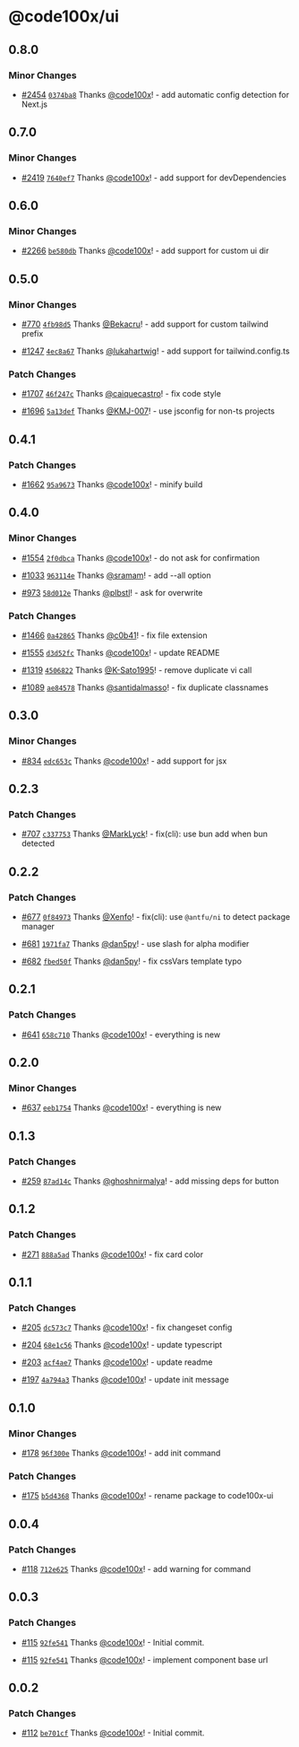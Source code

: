 # @code100x/ui

## 0.8.0

### Minor Changes

- [#2454](https://github.com/code100x/ui/pull/2454) [`0374ba8`](https://github.com/code100x/ui/commit/0374ba874d1c76ae08660c655aea6cdf7a7817f6) Thanks [@code100x](https://github.com/code100x)! - add automatic config detection for Next.js

## 0.7.0

### Minor Changes

- [#2419](https://github.com/code100x/ui/pull/2419) [`7640ef7`](https://github.com/code100x/ui/commit/7640ef7bbc5fea280a8b5227a2455bb840478573) Thanks [@code100x](https://github.com/code100x)! - add support for devDependencies

## 0.6.0

### Minor Changes

- [#2266](https://github.com/code100x/ui/pull/2266) [`be580db`](https://github.com/code100x/ui/commit/be580dbf7671b7db84282aa3554b62304e668414) Thanks [@code100x](https://github.com/code100x)! - add support for custom ui dir

## 0.5.0

### Minor Changes

- [#770](https://github.com/code100x/ui/pull/770) [`4fb98d5`](https://github.com/code100x/ui/commit/4fb98d520f2322f59bf2ae0bbbee706760df48a2) Thanks [@Bekacru](https://github.com/Bekacru)! - add support for custom tailwind prefix

- [#1247](https://github.com/code100x/ui/pull/1247) [`4ec8a67`](https://github.com/code100x/ui/commit/4ec8a67dab94d0c2bcda2396d01174abee0991a0) Thanks [@lukahartwig](https://github.com/lukahartwig)! - add support for tailwind.config.ts

### Patch Changes

- [#1707](https://github.com/code100x/ui/pull/1707) [`46f247c`](https://github.com/code100x/ui/commit/46f247c47f87f771d98cc77bddb5697dac200de4) Thanks [@caiquecastro](https://github.com/caiquecastro)! - fix code style

- [#1696](https://github.com/code100x/ui/pull/1696) [`5a13def`](https://github.com/code100x/ui/commit/5a13def46d9b91d19ad1bcab6cc2955007dfdf61) Thanks [@KMJ-007](https://github.com/KMJ-007)! - use jsconfig for non-ts projects

## 0.4.1

### Patch Changes

- [#1662](https://github.com/code100x/ui/pull/1662) [`95a9673`](https://github.com/code100x/ui/commit/95a9673b1ec6a1954d941d35624ad2cd93faccc4) Thanks [@code100x](https://github.com/code100x)! - minify build

## 0.4.0

### Minor Changes

- [#1554](https://github.com/code100x/ui/pull/1554) [`2f0dbca`](https://github.com/code100x/ui/commit/2f0dbca22180507c20088f595613481adcfb51ed) Thanks [@code100x](https://github.com/code100x)! - do not ask for confirmation

- [#1033](https://github.com/code100x/ui/pull/1033) [`963114e`](https://github.com/code100x/ui/commit/963114e118a2263f4ee449cc07b0f6f7e5104bc1) Thanks [@sramam](https://github.com/sramam)! - add --all option

- [#973](https://github.com/code100x/ui/pull/973) [`58d012e`](https://github.com/code100x/ui/commit/58d012e342d2563b4c43ed2ac18879a6d5044980) Thanks [@plbstl](https://github.com/plbstl)! - ask for overwrite

### Patch Changes

- [#1466](https://github.com/code100x/ui/pull/1466) [`0a42865`](https://github.com/code100x/ui/commit/0a4286500ee06289eccde8fe9257c169b47dbc93) Thanks [@c0b41](https://github.com/c0b41)! - fix file extension

- [#1555](https://github.com/code100x/ui/pull/1555) [`d3d52fc`](https://github.com/code100x/ui/commit/d3d52fc68723a895ddad99e1f5c9420d981d3387) Thanks [@code100x](https://github.com/code100x)! - update README

- [#1319](https://github.com/code100x/ui/pull/1319) [`4506822`](https://github.com/code100x/ui/commit/450682238922bf025ff919f0a84147894710fb71) Thanks [@K-Sato1995](https://github.com/K-Sato1995)! - remove duplicate vi call

- [#1089](https://github.com/code100x/ui/pull/1089) [`ae84578`](https://github.com/code100x/ui/commit/ae845788f688d60f0e8ac020e16a4bd357978baf) Thanks [@santidalmasso](https://github.com/santidalmasso)! - fix duplicate classnames

## 0.3.0

### Minor Changes

- [#834](https://github.com/code100x/ui/pull/834) [`edc653c`](https://github.com/code100x/ui/commit/edc653c01e6d4d5a51f3e414f2aeeb77af758257) Thanks [@code100x](https://github.com/code100x)! - add support for jsx

## 0.2.3

### Patch Changes

- [#707](https://github.com/code100x/ui/pull/707) [`c337753`](https://github.com/code100x/ui/commit/c3377530f43baa95c9e41cce7c07b1a4db1e3ee6) Thanks [@MarkLyck](https://github.com/MarkLyck)! - fix(cli): use bun add when bun detected

## 0.2.2

### Patch Changes

- [#677](https://github.com/code100x/ui/pull/677) [`0f84973`](https://github.com/code100x/ui/commit/0f84973b4d779d16efe3877b9206ea908261ed8f) Thanks [@Xenfo](https://github.com/Xenfo)! - fix(cli): use `@antfu/ni` to detect package manager

- [#681](https://github.com/code100x/ui/pull/681) [`1971fa7`](https://github.com/code100x/ui/commit/1971fa7511a22354a9acda12391b55517a261668) Thanks [@dan5py](https://github.com/dan5py)! - use slash for alpha modifier

- [#682](https://github.com/code100x/ui/pull/682) [`fbed50f`](https://github.com/code100x/ui/commit/fbed50f4e8d4fc8a4736c2a80b5c61c9b3f5e05a) Thanks [@dan5py](https://github.com/dan5py)! - fix cssVars template typo

## 0.2.1

### Patch Changes

- [#641](https://github.com/code100x/ui/pull/641) [`658c710`](https://github.com/code100x/ui/commit/658c710bced7b827a0d32dbcda03a4136961dff1) Thanks [@code100x](https://github.com/code100x)! - everything is new

## 0.2.0

### Minor Changes

- [#637](https://github.com/code100x/ui/pull/637) [`eeb1754`](https://github.com/code100x/ui/commit/eeb17545a16824e11d09149a5ecab9fca570c448) Thanks [@code100x](https://github.com/code100x)! - everything is new

## 0.1.3

### Patch Changes

- [#259](https://github.com/code100x/ui/pull/259) [`87ad14c`](https://github.com/code100x/ui/commit/87ad14cb2a27ee2d1000344cbe5f8f4fdbfc939a) Thanks [@ghoshnirmalya](https://github.com/ghoshnirmalya)! - add missing deps for button

## 0.1.2

### Patch Changes

- [#271](https://github.com/code100x/ui/pull/271) [`888a5ad`](https://github.com/code100x/ui/commit/888a5ad6f602371a27cc88a2573993d5818e745c) Thanks [@code100x](https://github.com/code100x)! - fix card color

## 0.1.1

### Patch Changes

- [#205](https://github.com/code100x/ui/pull/205) [`dc573c7`](https://github.com/code100x/ui/commit/dc573c7e9ecf73a9a8f53320bc4f5db17d7bd2b3) Thanks [@code100x](https://github.com/code100x)! - fix changeset config

- [#204](https://github.com/code100x/ui/pull/204) [`68e1c56`](https://github.com/code100x/ui/commit/68e1c5624a35edb3c38e5f739acf3387fdca541c) Thanks [@code100x](https://github.com/code100x)! - update typescript

- [#203](https://github.com/code100x/ui/pull/203) [`acf4ae7`](https://github.com/code100x/ui/commit/acf4ae79cb734671a5b5c227b5009f38b59e3f19) Thanks [@code100x](https://github.com/code100x)! - update readme

- [#197](https://github.com/code100x/ui/pull/197) [`4a794a3`](https://github.com/code100x/ui/commit/4a794a354f3e03b76cba32049971afc2f6986080) Thanks [@code100x](https://github.com/code100x)! - update init message

## 0.1.0

### Minor Changes

- [#178](https://github.com/code100x/ui/pull/178) [`96f300e`](https://github.com/code100x/ui/commit/96f300ea7471de9de9d433114d010d8fef2c8bae) Thanks [@code100x](https://github.com/code100x)! - add init command

### Patch Changes

- [#175](https://github.com/code100x/ui/pull/175) [`b5d4368`](https://github.com/code100x/ui/commit/b5d43688b975eb66b95b71af0396d07f94dde247) Thanks [@code100x](https://github.com/code100x)! - rename package to code100x-ui

## 0.0.4

### Patch Changes

- [#118](https://github.com/code100x/ui/pull/118) [`712e625`](https://github.com/code100x/ui/commit/712e625d485a0d7ac77fea4d5077d9ec7a33c513) Thanks [@code100x](https://github.com/code100x)! - add warning for command

## 0.0.3

### Patch Changes

- [#115](https://github.com/code100x/ui/pull/115) [`92fe541`](https://github.com/code100x/ui/commit/92fe54184b5e9b5ac7259829436d7786a52606b3) Thanks [@code100x](https://github.com/code100x)! - Initial commit.

- [#115](https://github.com/code100x/ui/pull/115) [`92fe541`](https://github.com/code100x/ui/commit/92fe54184b5e9b5ac7259829436d7786a52606b3) Thanks [@code100x](https://github.com/code100x)! - implement component base url

## 0.0.2

### Patch Changes

- [#112](https://github.com/code100x/ui/pull/112) [`be701cf`](https://github.com/code100x/ui/commit/be701cf139e0acc0ced3e161d246f7b2b53dccbe) Thanks [@code100x](https://github.com/code100x)! - Initial commit.
